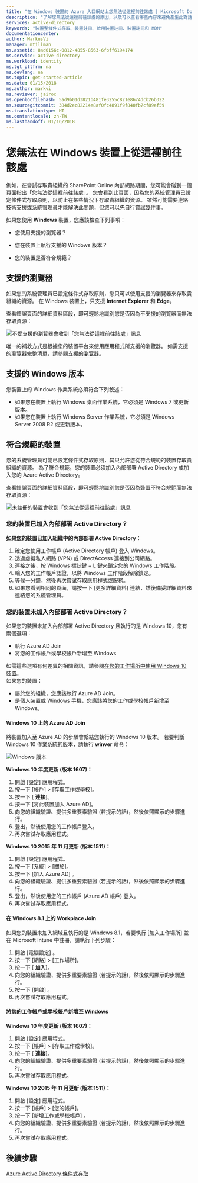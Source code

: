 ```yaml
---
title: "在 Windows 裝置的 Azure 入口網站上您無法從這裡前往該處 | Microsoft Docs"
description: "了解您無法從這裡前往該處的原因，以及可以查看哪些內容來避免產生此對話方塊。"
services: active-directory
keywords: "裝置型條件式存取、裝置註冊、啟用裝置註冊、裝置註冊和 MDM"
documentationcenter: 
author: MarkusVi
manager: mtillman
ms.assetid: 8ad0156c-0812-4855-8563-6fbff6194174
ms.service: active-directory
ms.workload: identity
ms.tgt_pltfrm: na
ms.devlang: na
ms.topic: get-started-article
ms.date: 01/15/2018
ms.author: markvi
ms.reviewer: jairoc
ms.openlocfilehash: 5ad9b01d3821b481fe3255c821e8674dcb26b322
ms.sourcegitcommit: 384d2ec82214e8af0fc4891f9f840fb7cf89ef59
ms.translationtype: HT
ms.contentlocale: zh-TW
ms.lasthandoff: 01/16/2018
---
```

# <a name="you-cant-get-there-from-here-on-a-windows-device"></a>您無法在 Windows 裝置上從這裡前往該處

例如，在嘗試存取貴組織的 SharePoint Online 內部網路期間，您可能會碰到一個頁面指出「您無法從這裡前往該處」。 您會看到此頁面，因為您的系統管理員已設定條件式存取原則，以防止在某些情況下存取貴組織的資源。 雖然可能需要連絡技術支援或系統管理員才能解決此問題，但您可以先自行嘗試幾件事。

如果您使用 **Windows** 裝置，您應該檢查下列事項︰

- 您使用支援的瀏覽器？

- 您在裝置上執行支援的 Windows 版本？

- 您的裝置是否符合規範？






## <a name="supported-browser"></a>支援的瀏覽器

如果您的系統管理員已設定條件式存取原則，您只可以使用支援的瀏覽器來存取貴組織的資源。 在 Windows 裝置上，只支援 **Internet Explorer** 和 **Edge**。

查看錯誤頁面的詳細資料區段，即可輕鬆地識別您是否因為不支援的瀏覽器而無法存取資源︰

![不受支援的瀏覽器會收到「您無法從這裡前往該處」訊息](./media/active-directory-conditional-access-device-remediation/02.png "例")

唯一的補救方式是根據您的裝置平台來使用應用程式所支援的瀏覽器。 如需支援的瀏覽器完整清單，請參閱[支援的瀏覽器](active-directory-conditional-access-supported-apps.md)。  


## <a name="supported-versions-of-windows"></a>支援的 Windows 版本

您裝置上的 Windows 作業系統必須符合下列敘述： 

- 如果您在裝置上執行 Windows 桌面作業系統，它必須是 Windows 7 或更新版本。
- 如果您在裝置上執行 Windows Server 作業系統，它必須是 Windows Server 2008 R2 或更新版本。 


## <a name="compliant-device"></a>符合規範的裝置

您的系統管理員可能已設定條件式存取原則，其只允許您從符合規範的裝置存取貴組織的資源。 為了符合規範，您的裝置必須加入內部部署 Active Directory 或加入您的 Azure Active Directory。

查看錯誤頁面的詳細資料區段，即可輕鬆地識別您是否因為裝置不符合規範而無法存取資源︰
 
![未註冊的裝置會收到「您無法從這裡前往該處」訊息](./media/active-directory-conditional-access-device-remediation/01.png "案例")


### <a name="is-your-device-joined-to-an-on-premises-active-directory"></a>您的裝置已加入內部部署 Active Directory？

**如果您的裝置已加入組織中的內部部署 Active Directory︰**

1. 確定您使用工作帳戶 (Active Directory 帳戶) 登入 Windows。
2. 透過虛擬私人網路 (VPN) 或 DirectAccess 連接到公司網路。
3. 連接之後，按 Windows 標誌鍵 + L 鍵來鎖定您的 Windows 工作階段。
4. 輸入您的工作帳戶認證，以將 Windows 工作階段解除鎖定。
5. 等候一分鐘，然後再次嘗試存取應用程式或服務。
6. 如果您看到相同的頁面，請按一下 [更多詳細資料] 連結，然後備妥詳細資料來連絡您的系統管理員。


### <a name="is-your-device-not-joined-to-an-on-premises-active-directory"></a>您的裝置未加入內部部署 Active Directory？

如果您的裝置未加入內部部署 Active Directory 且執行的是 Windows 10，您有兩個選項︰

* 執行 Azure AD Join
* 將您的工作帳戶或學校帳戶新增至 Windows

如需這些選項有何差異的相關資訊，請參閱[在您的工作場所中使用 Windows 10 裝置](active-directory-azureadjoin-windows10-devices.md)。  
如果您的裝置：

- 屬於您的組織，您應該執行 Azure AD Join。
- 是個人裝置或 Windows 手機，您應該將您的工作或學校帳戶新增至 Windows。 



#### <a name="azure-ad-join-on-windows-10"></a>Windows 10 上的 Azure AD Join

將裝置加入至 Azure AD 的步驟會繫結您執行的 Windows 10 版本。 若要判斷 Windows 10 作業系統的版本，請執行 **winver** 命令︰ 

![Windows 版本](./media/active-directory-conditional-access-device-remediation/03.png )


**Windows 10 年度更新 (版本 1607)：**

1. 開啟 [設定]  應用程式。
2. 按一下 [帳戶] > [存取工作或學校]。
3. 按一下 [ **連接**]。
4. 按一下 [將此裝置加入 Azure AD]。
5. 向您的組織驗證、提供多重要素驗證 (若提示的話)，然後依照顯示的步驟進行。
6. 登出，然後使用您的工作帳戶登入。
7. 再次嘗試存取應用程式。

**Windows 10 2015 年 11 月更新 (版本 1511)：**

1. 開啟 [設定]  應用程式。
2. 按一下 [系統] > [關於]。
3. 按一下 [加入 Azure AD] 。
4. 向您的組織驗證、提供多重要素驗證 (若提示的話)，然後依照顯示的步驟進行。
5. 登出，然後使用您的工作帳戶 (Azure AD 帳戶) 登入。
6. 再次嘗試存取應用程式。


#### <a name="workplace-join-on-windows-81"></a>在 Windows 8.1 上的 Workplace Join

如果您的裝置未加入網域且執行的是 Windows 8.1，若要執行 [加入工作場所] 並在 Microsoft Intune 中註冊，請執行下列步驟：

1. 開啟 [電腦設定] 。
2. 按一下 [網路] > [工作場所]。
3. 按一下 [ **加入**]。
4. 向您的組織驗證、提供多重要素驗證 (若提示的話)，然後依照顯示的步驟進行。
5. 按一下 [開啟] 。
6. 再次嘗試存取應用程式。



#### <a name="add-your-work-or-school-account-to-windows"></a>將您的工作帳戶或學校帳戶新增至 Windows 


**Windows 10 年度更新 (版本 1607)：**

1. 開啟 [設定]  應用程式。
2. 按一下 [帳戶] > [存取工作或學校]。
3. 按一下 [ **連接**]。
4. 向您的組織驗證、提供多重要素驗證 (若提示的話)，然後依照顯示的步驟進行。
5. 再次嘗試存取應用程式。


**Windows 10 2015 年 11 月更新 (版本 1511)：**

1. 開啟 [設定]  應用程式。
2. 按一下 [帳戶] > [您的帳戶]。
3. 按一下 [新增工作或學校帳戶] 。
4. 向您的組織驗證、提供多重要素驗證 (若提示的話)，然後依照顯示的步驟進行。
5. 再次嘗試存取應用程式。





## <a name="next-steps"></a>後續步驟
[Azure Active Directory 條件式存取](active-directory-conditional-access-azure-portal.md)


